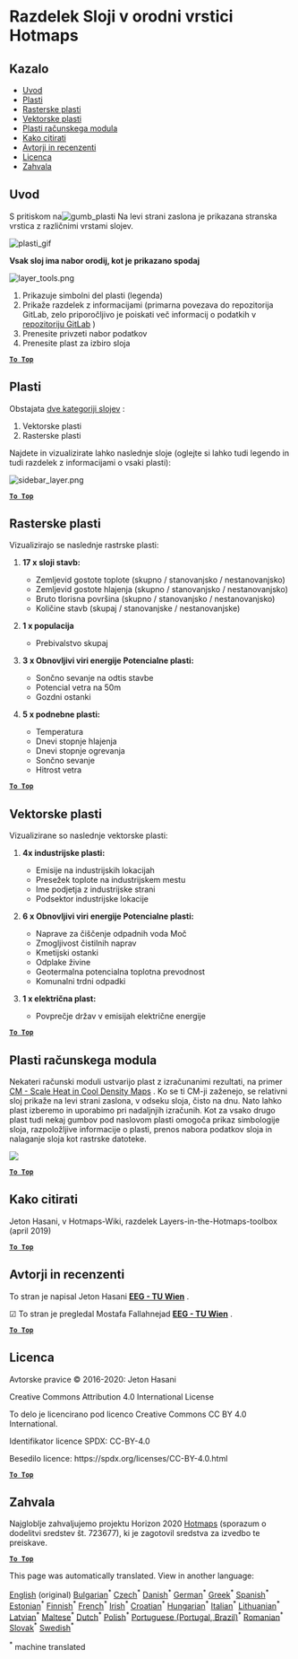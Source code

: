 <h1><a class="anchor" id="layers-section-in-the-hotmaps-toolbox" href="#layers-section-in-the-hotmaps-toolbox"><i class="fa fa-link"></i></a>Razdelek Sloji v orodni vrstici Hotmaps</h1><h2><a class="anchor" id="table-of-contents" href="#table-of-contents"><i class="fa fa-link"></i></a> Kazalo</h2><ul><li> <a href="#introduction">Uvod</a></li><li> <a href="#layers">Plasti</a></li><li> <a href="#raster-layers">Rasterske plasti</a></li><li> <a href="#vector-layers">Vektorske plasti</a></li><li> <a href="#calculation-module-layers">Plasti računskega modula</a></li><li> <a href="#how-to-cite">Kako citirati</a></li><li> <a href="#authors-and-reviewers">Avtorji in recenzenti</a></li><li> <a href="#license">Licenca</a></li><li> <a href="#acknowledgement">Zahvala</a></li></ul><h2><a class="anchor" id="introduction" href="#introduction"><i class="fa fa-link"></i></a> Uvod</h2><p> S pritiskom na<img alt="gumb_plasti" src="../images/general_tool_functionalities_and_structure/layers_button.PNG"/> Na levi strani zaslona je prikazana stranska vrstica z različnimi vrstami slojev.</p><p><img alt="plasti_gif" src="../images/general_tool_functionalities_and_structure/layers.gif"/></p><p> <strong>Vsak sloj ima nabor orodij, kot je prikazano spodaj</strong></p><p><img alt="layer_tools.png" src="../images/general_tool_functionalities_and_structure/layers_tools.png"/></p><ol><li> Prikazuje simbolni del plasti (legenda)</li><li> Prikaže razdelek z informacijami (primarna povezava do repozitorija GitLab, zelo priporočljivo je poiskati več informacij o podatkih v <a href="https://gitlab.com/hotmaps">repozitoriju GitLab</a> )</li><li> Prenesite privzeti nabor podatkov</li><li> Prenesite plast za izbiro sloja</li></ol><p> <a href="#table-of-contents"><strong><code>To Top</code></strong></a></p><h2><a class="anchor" id="layers" href="#layers"><i class="fa fa-link"></i></a> Plasti</h2><p> Obstajata <a href="https://www.gislounge.com/geodatabases-explored-vector-and-raster-data">dve kategoriji slojev</a> :</p><ol><li> Vektorske plasti</li><li> Rasterske plasti</li></ol><p> Najdete in vizualizirate lahko naslednje sloje (oglejte si lahko tudi legendo in tudi razdelek z informacijami o vsaki plasti):</p><p><img alt="sidebar_layer.png" src="../images/general_tool_functionalities_and_structure/all_layers.png"/></p><p> <a href="#table-of-contents"><strong><code>To Top</code></strong></a></p><h2><a class="anchor" id="raster-layers" href="#raster-layers"><i class="fa fa-link"></i></a> Rasterske plasti</h2><p> Vizualizirajo se naslednje rastrske plasti:</p><ol><li><p> <strong>17 x sloji stavb:</strong></p><ul><li> Zemljevid gostote toplote (skupno / stanovanjsko / nestanovanjsko)</li><li> Zemljevid gostote hlajenja (skupno / stanovanjsko / nestanovanjsko)</li><li> Bruto tlorisna površina (skupno / stanovanjsko / nestanovanjsko)</li><li> Količine stavb (skupaj / stanovanjske / nestanovanjske)</li></ul></li><li><p> <strong>1 x populacija</strong></p><ul><li> Prebivalstvo skupaj</li></ul></li><li><p> <strong>3 x Obnovljivi viri energije Potencialne plasti:</strong></p><ul><li> Sončno sevanje na odtis stavbe</li><li> Potencial vetra na 50m</li><li> Gozdni ostanki</li></ul></li><li><p> <strong>5 x podnebne plasti:</strong></p><ul><li> Temperatura</li><li> Dnevi stopnje hlajenja</li><li> Dnevi stopnje ogrevanja</li><li> Sončno sevanje</li><li> Hitrost vetra</li></ul></li></ol><p> <a href="#table-of-contents"><strong><code>To Top</code></strong></a></p><h2><a class="anchor" id="vector-layers" href="#vector-layers"><i class="fa fa-link"></i></a> Vektorske plasti</h2><p> Vizualizirane so naslednje vektorske plasti:</p><ol><li><p> <strong>4x industrijske plasti:</strong></p><ul><li> Emisije na industrijskih lokacijah</li><li> Presežek toplote na industrijskem mestu</li><li> Ime podjetja z industrijske strani</li><li> Podsektor industrijske lokacije</li></ul></li><li><p> <strong>6 x Obnovljivi viri energije Potencialne plasti:</strong></p><ul><li> Naprave za čiščenje odpadnih voda Moč</li><li> Zmogljivost čistilnih naprav</li><li> Kmetijski ostanki</li><li> Odplake živine</li><li> Geotermalna potencialna toplotna prevodnost</li><li> Komunalni trdni odpadki</li></ul></li><li><p> <strong>1 x električna plast:</strong></p><ul><li> Povprečje držav v emisijah električne energije</li></ul></li></ol><p> <a href="#table-of-contents"><strong><code>To Top</code></strong></a></p><h2><a class="anchor" id="calculation-module-layers" href="#calculation-module-layers"><i class="fa fa-link"></i></a> Plasti računskega modula</h2><p> Nekateri računski moduli ustvarijo plast z izračunanimi rezultati, na primer <a href="/en/CM-Scale-heat-and-cool-density-maps">CM - Scale Heat in Cool Density Maps</a> . Ko se ti CM-ji zaženejo, se relativni sloj prikaže na levi strani zaslona, v odseku sloja, čisto na dnu. Nato lahko plast izberemo in uporabimo pri nadaljnjih izračunih. Kot za vsako drugo plast tudi nekaj gumbov pod naslovom plasti omogoča prikaz simbologije sloja, razpoložljive informacije o plasti, prenos nabora podatkov sloja in nalaganje sloja kot rastrske datoteke.</p><img src="/en/Layers-section-in-the-Hotmaps-toolbox/CM-Layer.JPG"/><p> <a href="#table-of-contents"><strong><code>To Top</code></strong></a></p><h2><a class="anchor" id="how-to-cite" href="#how-to-cite"><i class="fa fa-link"></i></a> Kako citirati</h2><p> Jeton Hasani, v Hotmaps-Wiki, razdelek Layers-in-the-Hotmaps-toolbox (april 2019)</p><p> <a href="#table-of-contents"><strong><code>To Top</code></strong></a></p><h2><a class="anchor" id="authors-and-reviewers" href="#authors-and-reviewers"><i class="fa fa-link"></i></a> Avtorji in recenzenti</h2><p> To stran je napisal Jeton Hasani <strong><a href="https://eeg.tuwien.ac.at/">EEG - TU Wien</a></strong> .</p><p> ☑ To stran je pregledal Mostafa Fallahnejad <strong><a href="https://eeg.tuwien.ac.at/">EEG - TU Wien</a></strong> .</p><p> <a href="#table-of-contents"><strong><code>To Top</code></strong></a></p><h2><a class="anchor" id="license" href="#license"><i class="fa fa-link"></i></a> Licenca</h2><p> Avtorske pravice © 2016-2020: Jeton Hasani</p><p> Creative Commons Attribution 4.0 International License</p><p> To delo je licencirano pod licenco Creative Commons CC BY 4.0 International.</p><p> Identifikator licence SPDX: CC-BY-4.0</p><p> Besedilo licence: https://spdx.org/licenses/CC-BY-4.0.html</p><p> <a href="#table-of-contents"><strong><code>To Top</code></strong></a></p><h2><a class="anchor" id="acknowledgement" href="#acknowledgement"><i class="fa fa-link"></i></a> Zahvala</h2><p> Najgloblje zahvaljujemo projektu Horizon 2020 <a href="https://www.hotmaps-project.eu">Hotmaps</a> (sporazum o dodelitvi sredstev št. 723677), ki je zagotovil sredstva za izvedbo te preiskave.</p><p> <a href="#table-of-contents"><strong><code>To Top</code></strong></a></p>
<!--- THIS IS A SUPER UNIQUE IDENTIFIER -->

This page was automatically translated. View in another language:

[English](../en/Layers-section-in-the-Hotmaps-toolbox) (original) [Bulgarian](../bg/Layers-section-in-the-Hotmaps-toolbox)<sup>\*</sup> [Czech](../cs/Layers-section-in-the-Hotmaps-toolbox)<sup>\*</sup> [Danish](../da/Layers-section-in-the-Hotmaps-toolbox)<sup>\*</sup> [German](../de/Layers-section-in-the-Hotmaps-toolbox)<sup>\*</sup> [Greek](../el/Layers-section-in-the-Hotmaps-toolbox)<sup>\*</sup> [Spanish](../es/Layers-section-in-the-Hotmaps-toolbox)<sup>\*</sup> [Estonian](../et/Layers-section-in-the-Hotmaps-toolbox)<sup>\*</sup> [Finnish](../fi/Layers-section-in-the-Hotmaps-toolbox)<sup>\*</sup> [French](../fr/Layers-section-in-the-Hotmaps-toolbox)<sup>\*</sup> [Irish](../ga/Layers-section-in-the-Hotmaps-toolbox)<sup>\*</sup> [Croatian](../hr/Layers-section-in-the-Hotmaps-toolbox)<sup>\*</sup> [Hungarian](../hu/Layers-section-in-the-Hotmaps-toolbox)<sup>\*</sup> [Italian](../it/Layers-section-in-the-Hotmaps-toolbox)<sup>\*</sup> [Lithuanian](../lt/Layers-section-in-the-Hotmaps-toolbox)<sup>\*</sup> [Latvian](../lv/Layers-section-in-the-Hotmaps-toolbox)<sup>\*</sup> [Maltese](../mt/Layers-section-in-the-Hotmaps-toolbox)<sup>\*</sup> [Dutch](../nl/Layers-section-in-the-Hotmaps-toolbox)<sup>\*</sup> [Polish](../pl/Layers-section-in-the-Hotmaps-toolbox)<sup>\*</sup> [Portuguese (Portugal, Brazil)](../pt/Layers-section-in-the-Hotmaps-toolbox)<sup>\*</sup> [Romanian](../ro/Layers-section-in-the-Hotmaps-toolbox)<sup>\*</sup> [Slovak](../sk/Layers-section-in-the-Hotmaps-toolbox)<sup>\*</sup>  [Swedish](../sv/Layers-section-in-the-Hotmaps-toolbox)<sup>\*</sup> 

<sup>\*</sup> machine translated
